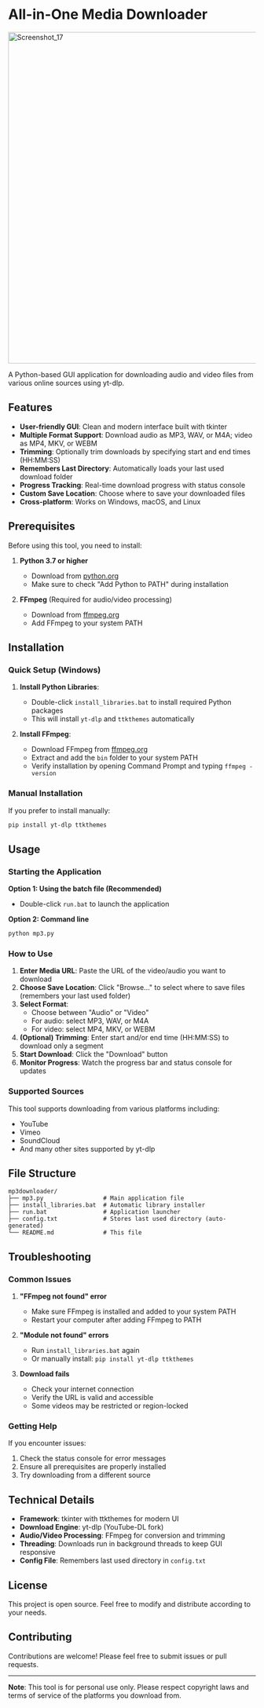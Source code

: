 # All-in-One Media Downloader
<img width="648" height="675" alt="Screenshot_17" src="https://github.com/user-attachments/assets/7d39bd0d-3fa4-484a-ab22-1b9109a516da" />


A Python-based GUI application for downloading audio and video files from various online sources using yt-dlp.

## Features

- **User-friendly GUI**: Clean and modern interface built with tkinter
- **Multiple Format Support**: Download audio as MP3, WAV, or M4A; video as MP4, MKV, or WEBM
- **Trimming**: Optionally trim downloads by specifying start and end times (HH:MM:SS)
- **Remembers Last Directory**: Automatically loads your last used download folder
- **Progress Tracking**: Real-time download progress with status console
- **Custom Save Location**: Choose where to save your downloaded files
- **Cross-platform**: Works on Windows, macOS, and Linux

## Prerequisites

Before using this tool, you need to install:

1. **Python 3.7 or higher**
   - Download from [python.org](https://www.python.org/downloads/)
   - Make sure to check "Add Python to PATH" during installation

2. **FFmpeg** (Required for audio/video processing)
   - Download from [ffmpeg.org](https://ffmpeg.org/download.html)
   - Add FFmpeg to your system PATH

## Installation

### Quick Setup (Windows)

1. **Install Python Libraries**:
   - Double-click `install_libraries.bat` to install required Python packages
   - This will install `yt-dlp` and `ttkthemes` automatically

2. **Install FFmpeg**:
   - Download FFmpeg from [ffmpeg.org](https://ffmpeg.org/download.html)
   - Extract and add the `bin` folder to your system PATH
   - Verify installation by opening Command Prompt and typing `ffmpeg -version`

### Manual Installation

If you prefer to install manually:

```bash
pip install yt-dlp ttkthemes
```

## Usage

### Starting the Application

**Option 1: Using the batch file (Recommended)**
- Double-click `run.bat` to launch the application

**Option 2: Command line**
```bash
python mp3.py
```

### How to Use

1. **Enter Media URL**: Paste the URL of the video/audio you want to download
2. **Choose Save Location**: Click "Browse..." to select where to save files (remembers your last used folder)
3. **Select Format**:
   - Choose between "Audio" or "Video"
   - For audio: select MP3, WAV, or M4A
   - For video: select MP4, MKV, or WEBM
4. **(Optional) Trimming**: Enter start and/or end time (HH:MM:SS) to download only a segment
5. **Start Download**: Click the "Download" button
6. **Monitor Progress**: Watch the progress bar and status console for updates

### Supported Sources

This tool supports downloading from various platforms including:
- YouTube
- Vimeo
- SoundCloud
- And many other sites supported by yt-dlp

## File Structure

```
mp3downloader/
├── mp3.py                 # Main application file
├── install_libraries.bat  # Automatic library installer
├── run.bat                # Application launcher
├── config.txt             # Stores last used directory (auto-generated)
└── README.md              # This file
```

## Troubleshooting

### Common Issues

1. **"FFmpeg not found" error**
   - Make sure FFmpeg is installed and added to your system PATH
   - Restart your computer after adding FFmpeg to PATH

2. **"Module not found" errors**
   - Run `install_libraries.bat` again
   - Or manually install: `pip install yt-dlp ttkthemes`

3. **Download fails**
   - Check your internet connection
   - Verify the URL is valid and accessible
   - Some videos may be restricted or region-locked

### Getting Help

If you encounter issues:
1. Check the status console for error messages
2. Ensure all prerequisites are properly installed
3. Try downloading from a different source

## Technical Details

- **Framework**: tkinter with ttkthemes for modern UI
- **Download Engine**: yt-dlp (YouTube-DL fork)
- **Audio/Video Processing**: FFmpeg for conversion and trimming
- **Threading**: Downloads run in background threads to keep GUI responsive
- **Config File**: Remembers last used directory in `config.txt`

## License

This project is open source. Feel free to modify and distribute according to your needs.

## Contributing

Contributions are welcome! Please feel free to submit issues or pull requests.

---

**Note**: This tool is for personal use only. Please respect copyright laws and terms of service of the platforms you download from. 
